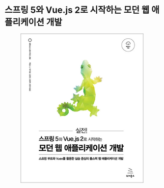 # 스프링 5와 Vue.js 2로 시작하는 모던 웹 애플리케이션 개발

<div align="center">
    <img src="./images/book-cover.jpg" width="400">
</div>

